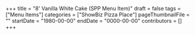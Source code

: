 +++
title = "8' Vanilla White Cake (SPP Menu Item)"
draft = false
tags = ["Menu Items"]
categories = ["ShowBiz Pizza Place"]
pageThumbnailFile = ""
startDate = "1980-00-00"
endDate = "0000-00-00"
contributors = []
+++
